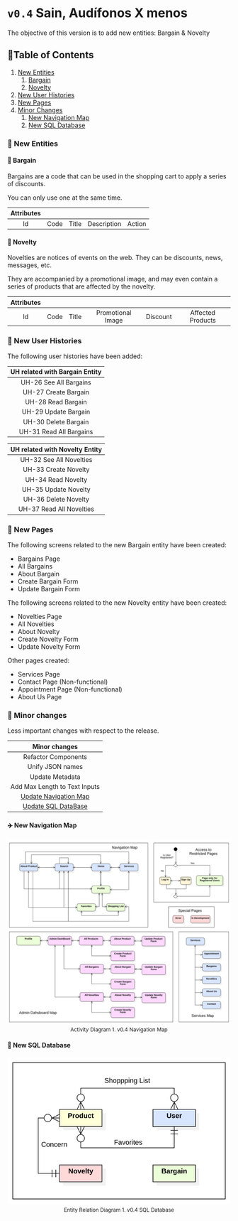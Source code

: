 # `v0.4` Sain, Audífonos X menos

The objective of this version is to add new entities: Bargain & Novelty

## :scroll:Table of Contents

1. [New Entities](#space_invader-new-entities)
    1. [Bargain](#rabbit-bargain)
    1. [Novelty](#bell-novelty)
1. [New User Histories](#newspaper-new-user-histories)
1. [New Pages](#satellite-new-pages)
1. [Minor Changes](#traffic_light-minor-changes)
    1. [New Navigation Map](#airplane-new-navigation-map)
    1. [New SQL Database](#dvd-new-sql-database)

### :space_invader: New Entities

#### :rabbit: Bargain
Bargains are a code that can be used in the shopping cart to apply a series of discounts. 

You can only use one at the same time.

| Attributes | | | | |
| :-: | :-: | :-: | :-: | :-: |
| Id | Code | Title | Description | Action |

#### :bell: Novelty
Novelties are notices of events on the web. They can be discounts, news, messages, etc. 

They are accompanied by a promotional image, and may even contain a series of products that are affected by the novelty.

| Attributes | | | | | |
| :-: | :-: | :-: | :-: | :-: | :-: |
| Id | Code | Title | Promotional Image | Discount | Affected Products |

### :newspaper: New User Histories

 The following user histories have been added: 

| UH related with Bargain Entity |
| :-: |
| UH-26 See All Bargains | 
| UH-27 Create Bargain | 
| UH-28 Read Bargain | 
| UH-29 Update Bargain | 
| UH-30 Delete Bargain | 
| UH-31 Read All Bargains |

| UH related with Novelty Entity |
| :-: |
| UH-32 See All Novelties |
| UH-33 Create Novelty | 
| UH-34 Read Novelty | 
| UH-35 Update Novelty | 
| UH-36 Delete Novelty | 
| UH-37 Read All Novelties | 

### :satellite: New Pages

The following screens related to the new Bargain entity have been created:

* Bargains Page
* All Bargains
* About Bargain
* Create Bargain Form
* Update Bargain Form

The following screens related to the new Novelty entity have been created:

* Novelties Page
* All Novelties
* About Novelty
* Create Novelty Form
* Update Novelty Form

Other pages created:

* Services Page
* Contact Page (Non-functional)
* Appointment Page (Non-functional)
* About Us Page

### :traffic_light: Minor changes

Less important changes with respect to the release.

| Minor changes |
| :-: |
| Refactor Components |
| Unify JSON names |
| Update Metadata |
| Add Max Length to Text Inputs  |
| [Update Navigation Map](#airplane-new-navigation-map) |
| [Update SQL DataBase](#dvd-new-sql-database) |

#### :airplane: New Navigation Map

<p align="center">
  <img src="/docs/versions/v0.4/v0.4-Navigation.svg" alt="Configuration page">
  <br>
  <small>Activity Diagram 1. v0.4 Navigation Map</small>
</p>

#### :dvd: New SQL Database

<p align="center">
  <img src="/docs/versions/v0.4/v0.4-SQL-DB.svg" alt="Configuration page">
  <br>
  <small>Entity Relation Diagram 1. v0.4 SQL Database</small>
</p>